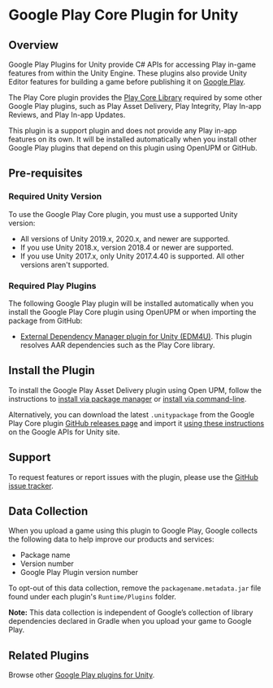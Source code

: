 # Google Play Core Plugin for Unity

## Overview

Google Play Plugins for Unity provide C# APIs for accessing Play in-game features from within the Unity Engine. These plugins also provide Unity Editor features for building a game before publishing it on [Google Play](https://play.google.com/console).  

The Play Core plugin provides the [Play Core Library](https://developer.android.com/guide/playcore) required by some other Google Play plugins, such as Play Asset Delivery, Play Integrity, Play In-app Reviews, and Play In-app Updates.

This plugin is a support plugin and does not provide any Play in-app features on its own. It will be installed automatically when you install other Google Play plugins that depend on this plugin using OpenUPM or GitHub.

## Pre-requisites

### Required Unity Version

To use the Google Play Core plugin, you must use a supported Unity version:
- All versions of Unity 2019.x, 2020.x, and newer are supported.
- If you use Unity 2018.x, version 2018.4 or newer are supported.
- If you use Unity 2017.x, only Unity 2017.4.40 is supported. All other versions aren't supported.

### Required Play Plugins

The following Google Play plugin will be installed automatically when you install the Google Play Core plugin using OpenUPM or when importing the package from GitHub:
- [External Dependency Manager plugin for Unity (EDM4U)](https://github.com/googlesamples/unity-jar-resolver). This plugin resolves AAR dependencies such as the Play Core library.

## Install the Plugin

To install the Google Play Asset Delivery plugin using Open UPM, follow the instructions to [install via package manager](https://openupm.com/packages/com.google.play.core/#modal-manualinstallation) or [install via command-line](https://openupm.com/packages/com.google.play.core/#modal-commandlinetool).

Alternatively, you can download the latest `.unitypackage` from the Google Play Core plugin [GitHub releases page](https://github.com/google/play-core-unity/releases) and import it [using these instructions](https://developers.google.com/unity/instructions#install-unitypackage) on the Google APIs for Unity site.

## Support

To request features or report issues with the plugin, please use the [GitHub issue tracker](https://github.com/google/play-core-unity/issues).

## Data Collection

When you upload a game using this plugin to Google Play, Google collects the following data to help improve our products and services:
- Package name
- Version number
- Google Play Plugin version number

To opt-out of this data collection, remove the `packagename.metadata.jar` file found under each plugin's `Runtime/Plugins` folder.

**Note:** This data collection is independent of Google’s collection of library dependencies declared in Gradle when you upload your game to Google Play.

## Related Plugins

Browse other [Google Play plugins for Unity](https://developers.google.com/unity/packages#google_play).
